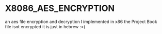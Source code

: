 # X8086_AES_ENCRYPTION
an aes file encryption and decryption I implemented in x86
the Project Book file isnt encrypted it is just in hebrew :>)
